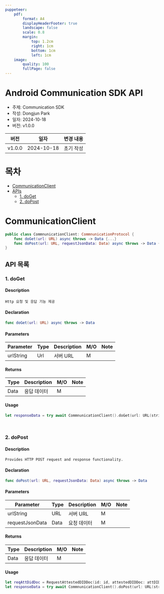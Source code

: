 ```yaml
---
puppeteer:
    pdf:
        format: A4
        displayHeaderFooter: true
        landscape: false
        scale: 0.8
        margin:
            top: 1.2cm
            right: 1cm
            bottom: 1cm
            left: 1cm
    image:
        quality: 100
        fullPage: false
---
```


Android Communication SDK API
==

- 주제: Communication SDK
- 작성: Dongjun Park
- 일자: 2024-10-18
- 버전: v1.0.0

| 버전   | 일자       | 변경 내용                 |
| ------ | ---------- | -------------------------|
| v1.0.0 | 2024-10-18 | 초기 작성                 |


<div style="page-break-after: always;"></div>

# 목차
- [CommunicationClient](#communicationClient)
- [APIs](#api-목록)
  - [1. doGet](#1-doget)
  - [2. doPost](#2-dopost)


# CommunicationClient
```swift
public class CommnunicationClient: CommnunicationProtocol {
    func doGet(url: URL) async throws -> Data {...}
    func doPost(url: URL, requestJsonData: Data) async throws -> Data {...}
}
```

## API 목록
### 1. doGet

#### Description
`Http 요청 및 응답 기능 제공`

#### Declaration
```swift
func doGet(url: URL) async throws -> Data
```


#### Parameters
| Parameter | Type   | Description                | **M/O** | **Note** |
|-----------|--------|----------------------------|---------|----------|
| urlString | Url    | 서버 URL                    |   M     |          |

#### Returns
| Type | Description                |**M/O**  | **Note**    |
|------|----------------------------|---------|-------------|
| Data | 응답 데이터                   |    M    |             |


#### Usage
```swift
let responseData = try await CommnunicationClient().doGet(url: URL(string: URLs.TAS_URL + "/list/api/v1/vcplan/list")!)
```

<br>

### 2. doPost

#### Description
`Provides HTTP POST request and response functionality.`

#### Declaration
```swift
func doPost(url: URL, requestJsonData: Data) async throws -> Data
```

#### Parameters
| Parameter      | Type   | Description                | **M/O** | **Note** |
|----------------|--------|----------------------------|---------|----------|
| urlString      | URL    | 서버 URL                    |    M    |          |
| requestJsonData| Data   | 요청 데이터                   |    M    |          |

#### Returns
| Type | Description                |**M/O**  |    **Note** |
|------|----------------------------|---------|-------------|
| Data | 응답 데이터                   |      M  |             |

#### Usage
```swift
let reqAttDidDoc = RequestAttestedDIDDoc(id: id, attestedDIDDoc: attDIDDoc)
let responseData = try await CommnunicationClient().doPost(url: URL(string:tasURL + "/tas/api/v1/request-register-wallet")!, requestJsonData: try reqAttDidDoc.toJsonData())
```
<br>
